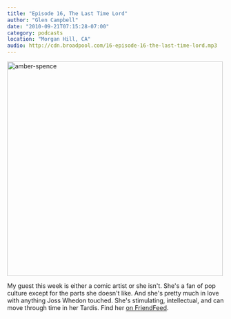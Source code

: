 ```yaml
---
title: "Episode 16, The Last Time Lord"
author: "Glen Campbell"
date: "2010-09-21T07:15:28-07:00"
category: podcasts
location: "Morgan Hill, CA"
audio: http://cdn.broadpool.com/16-episode-16-the-last-time-lord.mp3
---
```


<a href="http://www.flickr.com/photos/gecampbell/8586914908/" title="amber-spence by gecampbell, on Flickr"><img src="http://farm9.staticflickr.com/8251/8586914908_8f110bdee6.jpg" width="500" height="497" alt="amber-spence"></a>

My guest this week is either a comic artist or she isn't. She's a fan of pop culture except for the parts she doesn't like. And she's pretty much in love with anything Joss Whedon touched. She's stimulating, intellectual, and can move through time in her Tardis. Find her [on FriendFeed](http://friendfeed.com/amberspence).
